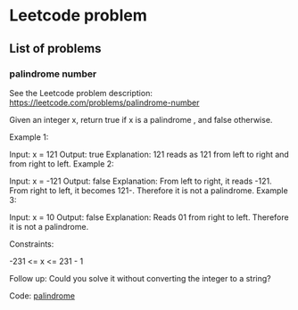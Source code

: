 # Leetcode problem
## List of problems
### palindrome number

See the Leetcode problem description: 
https://leetcode.com/problems/palindrome-number

Given an integer x, return true if x is a 
palindrome
, and false otherwise.

 

Example 1:

Input: x = 121
Output: true
Explanation: 121 reads as 121 from left to right and from right to left.
Example 2:

Input: x = -121
Output: false
Explanation: From left to right, it reads -121. From right to left, it becomes 121-. Therefore it is not a palindrome.
Example 3:

Input: x = 10
Output: false
Explanation: Reads 01 from right to left. Therefore it is not a palindrome.
 

Constraints:

-231 <= x <= 231 - 1
 

Follow up: Could you solve it without converting the integer to a string?


Code: [palindrome](palindrome_number.py)
